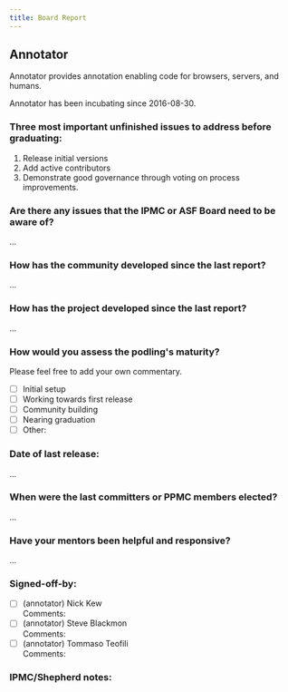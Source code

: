 ```yaml
---
title: Board Report
---
```


## Annotator

Annotator provides annotation enabling code for browsers, servers, and
humans.

Annotator has been incubating since 2016-08-30.

### Three most important unfinished issues to address before graduating:

  1. Release initial versions
  2. Add active contributors
  3. Demonstrate good governance through voting on process improvements.

### Are there any issues that the IPMC or ASF Board need to be aware of?

  ...

### How has the community developed since the last report?

  ...

### How has the project developed since the last report?

  ...

### How would you assess the podling's maturity?
Please feel free to add your own commentary.

  - [ ] Initial setup
  - [ ] Working towards first release
  - [ ] Community building
  - [ ] Nearing graduation
  - [ ] Other:

### Date of last release:

  ...

### When were the last committers or PPMC members elected?

  ...

### Have your mentors been helpful and responsive?

  ...

### Signed-off-by:

  - [ ] (annotator) Nick Kew  
     Comments:  
  - [ ] (annotator) Steve Blackmon  
     Comments:  
  - [ ] (annotator) Tommaso Teofili  
     Comments:  

### IPMC/Shepherd notes:
